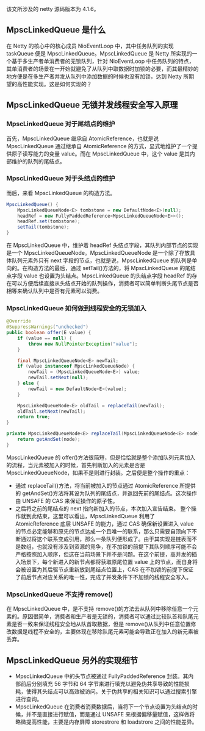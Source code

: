 该文所涉及的 netty 源码版本为 4.1.6。

## MpscLinkedQueue 是什么

在 Netty 的核心中的核心成员 NioEventLoop 中，其中任务队列的实现 taskQueue 便是 MpscLinkedQueue。MpscLinkedQueue 是 Netty 所实现的一个基于多生产者单消费者的无锁队列，针对 NioEventLoop 中任务队列的特点，其单消费者的场景在一开始就避免了从队列中取数据时加锁的必要，而其最精妙的地方便是在多生产者并发从队列中添加数据的时候也没有加锁，达到 Netty 所期望的高性能实现。这是如何实现的？

## MpscLinkedQueue 无锁并发线程安全写入原理

### MpscLinkedQueue 对于尾结点的维护

首先，MpscLinkedQueue 继承自 AtomicReference，也就是说 MpscLinkedQueue 通过继承自 AtomicReference 的方式，显式地维护了一个提供原子读写能力的变量 value。而在 MpscLinkedQueue 中，这个 value 是其内部维护的队列的尾结点。

### MpscLinkedQueue 对于头结点的维护

而后，来看 MpscLinkedQueue 的构造方法。

```java
MpscLinkedQueue() {
    MpscLinkedQueueNode<E> tombstone = new DefaultNode<E>(null);
    headRef = new FullyPaddedReference<MpscLinkedQueueNode<E>>();
    headRef.set(tombstone);
    setTail(tombstone);
}
```

在 MpscLinkedQueue 中，维护着 headRef 头结点字段，其队列内部节点的实现是一个 MpscLinkedQueueNode。MpscLinkedQueueNode 是一个除了存放具体队列元素外只有 next 字段的节点，也就是说，MpscLinkedQueue 的队列是单向的。在构造方法的最后，通过 setTail()方法的，将 MpscLinkedQueue 的尾结点字段 value 也设置为头结点。MpscLinkedQueue 的头结点字段 headRef 的存在可以方便后续直接从头结点开始的队列操作，消费者可以简单判断头尾节点是否相等来确认队列中是否有元素可以消费。

### MpscLinkedQueue 如何做到线程安全的无锁加入

```java
@Override
@SuppressWarnings("unchecked")
public boolean offer(E value) {
    if (value == null) {
        throw new NullPointerException("value");
    }

    final MpscLinkedQueueNode<E> newTail;
    if (value instanceof MpscLinkedQueueNode) {
        newTail = (MpscLinkedQueueNode<E>) value;
        newTail.setNext(null);
    } else {
        newTail = new DefaultNode<E>(value);
    }

    MpscLinkedQueueNode<E> oldTail = replaceTail(newTail);
    oldTail.setNext(newTail);
    return true;
}

private MpscLinkedQueueNode<E> replaceTail(MpscLinkedQueueNode<E> node) {
    return getAndSet(node);
}
```

MpscLinkedQueue 的 offer()方法很简短，但是恰恰就是整个添加队列元素加入的流程，当元素被加入的时候，首先判断加入的元素是否是 MpscLinkedQueueNode，如果不是则进行封装。之后便是整个操作的重点：

- 通过 replaceTail()方法，将当前被加入的节点通过 AtomicReference 所提供的 getAndSet()方法将其设为队列的尾结点，并返回先前的尾结点。这次操作由 UNSAFE 的 CAS 来保证操作的原子性。
- 之后将之前的尾结点的 next 指向新加入的节点，本次加入宣告结束。
  整个操作就到此结束，这里可以看出，MpscLinkedQueue 利用了 AtomicReference 底层 UNSAFE 的能力，通过 CAS 确保新设置进入 value 的节点必定能够和原先的节点达成一个且唯一的联系，那么只需要自顶向下不断通过将这个联系变成引用，那么一条队列便形成了。由于其实现是链表而不是数组，也就没有涉及到资源的竞争，在不加锁的前提下其队列顺序可能不会严格按照加入顺序，但这在当前场景下并不是问题。在这个前提，高并发的插入场景下，每个新进入的新节点都将获取原尾位置 value 上的节点，而自身将会被设置为其后驱节点重新放到尾结点位置上，CAS 在不加锁的前提下保证了前后节点对应关系的唯一性，完成了并发条件下不加锁的线程安全写入。

### MpscLinkedQueue 不支持 remove()

在 MpscLinkedQueue 中，是不支持 remove()的方法去从队列中移除任意一个元素的。原因很简单，消费者和生产者是无锁的，消费者可以通过比较队首和队尾元素是否一致来保证线程安全地从队首取数据，但是 remove()从队列中任意位置修改数据是线程不安全的，主要体现在移除队尾元素可能会导致正在加入的新元素被丢弃。

## MpscLinkedQueue 另外的实现细节

- MpscLinkedQueue 中的头节点被通过 FullyPaddedReference 封装。其内部前后分别填充 56 字节和 64 字节来进行填充以避免伪共享导致的性能损耗，使得其头结点可以高效被访问。关于伪共享的相关知识可以通过搜索引擎进行查询。
- MpscLinkedQueue 在消费者消费数据后，当将下一个节点设置为头结点的时候，并不是直接进行赋值，而是通过 UNSAFE 来根据偏移量赋值，这样做将略微提高性能，主要是内存屏障 storestrore 和 loadstrore 之间的性能差异。
